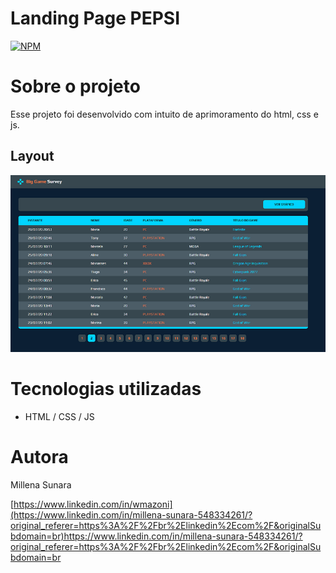 # Landing Page PEPSI
[![NPM]([https://img.shields.io/npm/l/react)](https://github.com/devsuperior/sds1-wmazoni/blob/master/LICENSE](https://github.com/millenasunara/Landing-Page-Pepsi/blob/master/LICENSE)) 

# Sobre o projeto
Esse projeto foi desenvolvido com intuito de aprimoramento do html, css e js. 

## Layout 
![Web 1](https://github.com/acenelio/assets/raw/main/sds1/web1.png)

# Tecnologias utilizadas
- HTML / CSS / JS
  
# Autora

Millena Sunara

[https://www.linkedin.com/in/wmazoni](https://www.linkedin.com/in/millena-sunara-548334261/?original_referer=https%3A%2F%2Fbr%2Elinkedin%2Ecom%2F&originalSubdomain=br)https://www.linkedin.com/in/millena-sunara-548334261/?original_referer=https%3A%2F%2Fbr%2Elinkedin%2Ecom%2F&originalSubdomain=br



